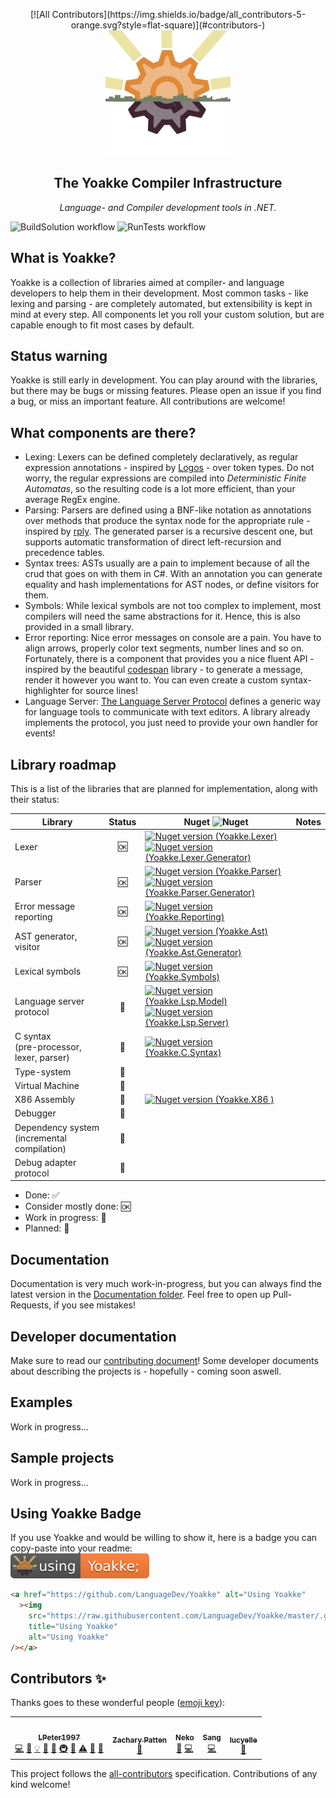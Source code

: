 <p align="center">
<!-- ALL-CONTRIBUTORS-BADGE:START - Do not remove or modify this section -->
[![All Contributors](https://img.shields.io/badge/all_contributors-5-orange.svg?style=flat-square)](#contributors-)
<!-- ALL-CONTRIBUTORS-BADGE:END -->
	<a href="#"><img src="https://github.com/LanguageDev/Yoakke/blob/master/.github/resources/YoakkeLogoAnimated.svg?raw=true" height="200"></a>
</p>

<h2 align="center">The Yoakke Compiler Infrastructure</h2>
<p align="center">
	<i>Language- and Compiler development tools in .NET.</i>
</p>

![BuildSolution workflow](https://github.com/LanguageDev/Yoakke/actions/workflows/BuildSolution.yml/badge.svg)
![RunTests workflow](https://github.com/LanguageDev/Yoakke/actions/workflows/RunTests.yml/badge.svg)

## What is Yoakke?

Yoakke is a collection of libraries aimed at compiler- and language developers to help them in their development. Most common tasks - like lexing and parsing - are completely automated, but extensibility is kept in mind at every step. All components let you roll your custom solution, but are capable enough to fit most cases by default.

## Status warning

Yoakke is still early in development. You can play around with the libraries, but there may be bugs or missing features. Please open an issue if you find a bug, or miss an important feature. All contributions are welcome!

## What components are there?

- Lexing: Lexers can be defined completely declaratively, as regular expression annotations - inspired by [Logos](https://github.com/maciejhirsz/logos) - over token types. Do not worry, the regular expressions are compiled into _Deterministic Finite Automatas_, so the resulting code is a lot more efficient, than your average RegEx engine.
- Parsing: Parsers are defined using a BNF-like notation as annotations over methods that produce the syntax node for the appropriate rule - inspired by [rply](https://github.com/alex/rply/). The generated parser is a recursive descent one, but supports automatic transformation of direct left-recursion and precedence tables.
- Syntax trees: ASTs usually are a pain to implement because of all the crud that goes on with them in C#. With an annotation you can generate equality and hash implementations for AST nodes, or define visitors for them.
- Symbols: While lexical symbols are not too complex to implement, most compilers will need the same abstractions for it. Hence, this is also provided in a small library.
- Error reporting: Nice error messages on console are a pain. You have to align arrows, properly color text segments, number lines and so on. Fortunately, there is a component that provides you a nice fluent API - inspired by the beautiful [codespan](https://github.com/brendanzab/codespan) library - to generate a message, render it however you want to. You can even create a custom syntax-highlighter for source lines!
- Language Server: [The Language Server Protocol](https://microsoft.github.io/language-server-protocol/) defines a generic way for language tools to communicate with text editors. A library already implements the protocol, you just need to provide your own handler for events!

## Library roadmap

This is a list of the libraries that are planned for implementation, along with their status:

| Library                                     | Status | Nuget ![Nuget](https://upload.wikimedia.org/wikipedia/commons/thumb/2/25/NuGet_project_logo.svg/16px-NuGet_project_logo.svg.png)  | Notes |
| ------------------------------------------- | :------: | ---- | ----- |
| Lexer                                       | 🆗      | [![Nuget version (Yoakke.Lexer)](https://img.shields.io/nuget/v/Yoakke.Lexer.svg?logo=nuget&style=flat-square&logoColor=white&labelColor=004880&logoWidth=18&label=Yoakke.Lexer)](https://www.nuget.org/packages/Yoakke.Lexer) <br /> [![Nuget version (Yoakke.Lexer.Generator)](https://img.shields.io/nuget/v/Yoakke.Lexer.Generator.svg?logo=nuget&style=flat-square&logoColor=white&labelColor=004880&logoWidth=18&label=Yoakke.Lexer.Generator)](https://www.nuget.org/packages/Yoakke.Lexer.Generator) |       |
| Parser                                      | 🆗      | [![Nuget version (Yoakke.Parser)](https://img.shields.io/nuget/v/Yoakke.Parser.svg?logo=nuget&style=flat-square&logoColor=white&labelColor=004880&logoWidth=18&label=Yoakke.Parser)](https://www.nuget.org/packages/Yoakke.Parser)<br /> [![Nuget version (Yoakke.Parser.Generator)](https://img.shields.io/nuget/v/Yoakke.Parser.Generator.svg?logo=nuget&style=flat-square&logoColor=white&labelColor=004880&logoWidth=18&label=Yoakke.Parser.Generator)](https://www.nuget.org/packages/Yoakke.Parser.Generator) |       |
| Error message reporting                     | 🆗      | [![Nuget version (Yoakke.Reporting)](https://img.shields.io/nuget/v/Yoakke.Reporting.svg?logo=nuget&style=flat-square&logoColor=white&labelColor=004880&logoWidth=18&label=Yoakke.Reporting)](https://www.nuget.org/packages/Yoakke.Reporting) |       |
| AST generator, visitor                      | 🆗      | [![Nuget version (Yoakke.Ast)](https://img.shields.io/nuget/v/Yoakke.Ast.svg?logo=nuget&style=flat-square&logoColor=white&labelColor=004880&logoWidth=18&label=Yoakke.Ast)](https://www.nuget.org/packages/Yoakke.Ast) <br /> [![Nuget version (Yoakke.Ast.Generator)](https://img.shields.io/nuget/v/Yoakke.Ast.Generator.svg?logo=nuget&style=flat-square&logoColor=white&labelColor=004880&logoWidth=18&label=Yoakke.Ast.Generator)](https://www.nuget.org/packages/Yoakke.Ast.Generator) |       |
| Lexical symbols                             | 🆗      | [![Nuget version (Yoakke.Symbols)](https://img.shields.io/nuget/v/Yoakke.Symbols.svg?logo=nuget&style=flat-square&logoColor=white&labelColor=004880&logoWidth=18&label=Yoakke.Symbols)](https://www.nuget.org/packages/Yoakke.Symbols) |       |
| Language server protocol                    | 🚧      | [![Nuget version (Yoakke.Lsp.Model)](https://img.shields.io/nuget/v/Yoakke.Lsp.Model.svg?logo=nuget&style=flat-square&logoColor=white&labelColor=004880&logoWidth=18&label=Yoakke.Lsp.Model)](https://www.nuget.org/packages/Yoakke.Lsp.Model) <br /> [![Nuget version (Yoakke.Lsp.Server)](https://img.shields.io/nuget/v/Yoakke.Lsp.Server.svg?logo=nuget&style=flat-square&logoColor=white&labelColor=004880&logoWidth=18&label=Yoakke.Lsp.Server)](https://www.nuget.org/packages/Yoakke.Lsp.Server) |       |
| C syntax <br /> (pre-processor, lexer, parser)     | 🚧      | [![Nuget version (Yoakke.C.Syntax)](https://img.shields.io/nuget/v/Yoakke.C.Syntax.svg?logo=nuget&style=flat-square&logoColor=white&labelColor=004880&logoWidth=18&label=Yoakke.C.Syntax)](https://www.nuget.org/packages/Yoakke.C.Syntax) |       |
| Type-system                                 | 📝      |      |       |
| Virtual Machine                             | 📝      |      |       |
| X86 Assembly                                | 🚧      | [![Nuget version (Yoakke.X86 )](https://img.shields.io/nuget/v/Yoakke.X86.svg?logo=nuget&style=flat-square&logoColor=white&labelColor=004880&logoWidth=18&label=Yoakke.X86)](https://www.nuget.org/packages/Yoakke.X86)|       |
| Debugger                                    | 📝      |      |       |
| Dependency system <br /> (incremental compilation) | 📝      |      |       |
| Debug adapter protocol                      | 📝      |      |       |

- Done: ✅
- Consider mostly done: 🆗
- Work in progress: 🚧
- Planned: 📝

## Documentation

Documentation is very much work-in-progress, but you can always find the latest version in the [Documentation folder](https://github.com/LanguageDev/Yoakke/tree/master/Documentation). Feel free to open up Pull-Requests, if you see mistakes!

## Developer documentation

Make sure to read our [contributing document](https://github.com/LanguageDev/Yoakke/blob/master/CONTRIBUTING.md)! Some developer documents about describing the projects is - hopefully - coming soon aswell.

## Examples

Work in progress...

## Sample projects

Work in progress...

## Using Yoakke Badge

If you use Yoakke and would be willing to show it, here is a badge you can copy-paste into your readme:</br>
<a href="#" alt="Using Yoakke"><img src="https://raw.githubusercontent.com/LanguageDev/Yoakke/master/.github/resources/UsingYoakke.svg" title="Using Yoakke" alt="Using Yoakke"></a>

```html
<a href="https://github.com/LanguageDev/Yoakke" alt="Using Yoakke"
  ><img
    src="https://raw.githubusercontent.com/LanguageDev/Yoakke/master/.github/resources/UsingYoakke.svg"
    title="Using Yoakke"
    alt="Using Yoakke"
/></a>
```

## Contributors ✨

Thanks goes to these wonderful people ([emoji key](https://allcontributors.org/docs/en/emoji-key)):

<!-- ALL-CONTRIBUTORS-LIST:START - Do not remove or modify this section -->
<!-- prettier-ignore-start -->
<!-- markdownlint-disable -->
<table>
  <tr>
    <td align="center"><a href="https://github.com/LPeter1997"><img src="https://avatars.githubusercontent.com/u/7904867?v=4?s=100" width="100px;" alt=""/><br /><sub><b>LPeter1997</b></sub></a><br /><a href="https://github.com/LanguageDev/Yoakke/commits?author=LPeter1997" title="Code">💻</a> <a href="https://github.com/LanguageDev/Yoakke/commits?author=LPeter1997" title="Documentation">📖</a> <a href="#example-LPeter1997" title="Examples">💡</a> <a href="#ideas-LPeter1997" title="Ideas, Planning, & Feedback">🤔</a> <a href="#maintenance-LPeter1997" title="Maintenance">🚧</a> <a href="#infra-LPeter1997" title="Infrastructure (Hosting, Build-Tools, etc)">🚇</a> <a href="https://github.com/LanguageDev/Yoakke/pulls?q=is%3Apr+reviewed-by%3ALPeter1997" title="Reviewed Pull Requests">👀</a> <a href="https://github.com/LanguageDev/Yoakke/commits?author=LPeter1997" title="Tests">⚠️</a> <a href="#research-LPeter1997" title="Research">🔬</a> <a href="#projectManagement-LPeter1997" title="Project Management">📆</a></td>
    <td align="center"><a href="https://github.com/ZacharyPatten"><img src="https://avatars.githubusercontent.com/u/3385986?v=4?s=100" width="100px;" alt=""/><br /><sub><b>Zachary Patten</b></sub></a><br /><a href="#design-ZacharyPatten" title="Design">🎨</a></td>
    <td align="center"><a href="http://skneko.moe/"><img src="https://avatars.githubusercontent.com/u/13376606?v=4?s=100" width="100px;" alt=""/><br /><sub><b>Neko</b></sub></a><br /><a href="#ideas-skneko" title="Ideas, Planning, & Feedback">🤔</a> <a href="https://github.com/LanguageDev/Yoakke/commits?author=skneko" title="Code">💻</a></td>
    <td align="center"><a href="https://github.com/hantatsang"><img src="https://avatars.githubusercontent.com/u/11912225?v=4?s=100" width="100px;" alt=""/><br /><sub><b>Sang</b></sub></a><br /><a href="https://github.com/LanguageDev/Yoakke/commits?author=hantatsang" title="Code">💻</a></td>
    <td align="center"><a href="https://github.com/lucyelle"><img src="https://avatars.githubusercontent.com/u/35396043?v=4?s=100" width="100px;" alt=""/><br /><sub><b>lucyelle</b></sub></a><br /><a href="https://github.com/LanguageDev/Yoakke/commits?author=lucyelle" title="Documentation">📖</a></td>
  </tr>
</table>

<!-- markdownlint-restore -->
<!-- prettier-ignore-end -->

<!-- ALL-CONTRIBUTORS-LIST:END -->

This project follows the [all-contributors](https://github.com/all-contributors/all-contributors) specification. Contributions of any kind welcome!